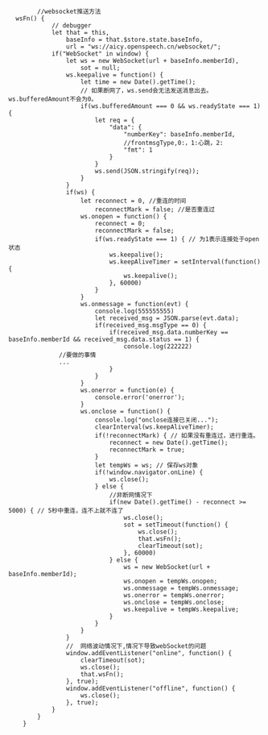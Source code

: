 			//websocket推送方法
      wsFn() {
				// debugger
				let that = this,
					baseInfo = that.$store.state.baseInfo,
					url = "ws://aicy.openspeech.cn/websocket/";
				if("WebSocket" in window) {
					let ws = new WebSocket(url + baseInfo.memberId),
						sot = null;
					ws.keepalive = function() {
						let time = new Date().getTime();
						// 如果断网了，ws.send会无法发送消息出去。ws.bufferedAmount不会为0。
						if(ws.bufferedAmount === 0 && ws.readyState === 1) {
							let req = {
								"data": {
									"numberKey": baseInfo.memberId,
									//frontmsgType,0:，1:心跳，2:
									"fmt": 1
								}
							}
							ws.send(JSON.stringify(req));
						}
					}
					if(ws) {
						let reconnect = 0, //重连的时间
							reconnectMark = false; //是否重连过
						ws.onopen = function() {
							reconnect = 0;
							reconnectMark = false;
							if(ws.readyState === 1) { // 为1表示连接处于open状态
								ws.keepalive();
								ws.keepAliveTimer = setInterval(function() {
									ws.keepalive();
								}, 60000)
							}
						}
						ws.onmessage = function(evt) {
							console.log(555555555)
							let received_msg = JSON.parse(evt.data);
							if(received_msg.msgType == 0) {
								if(received_msg.data.numberKey == baseInfo.memberId && received_msg.data.status == 1) {
									console.log(222222)
                  //要做的事情
                  ...
								}
							}
						}
						ws.onerror = function(e) {
							console.error('onerror');
						}
						ws.onclose = function() {
							console.log("onclose连接已关闭...");
							clearInterval(ws.keepAliveTimer);
							if(!reconnectMark) { // 如果没有重连过，进行重连。
								reconnect = new Date().getTime();
								reconnectMark = true;
							}
							let tempWs = ws; // 保存ws对象
							if(!window.navigator.onLine) {
								ws.close();
							} else {
								//非断网情况下
								if(new Date().getTime() - reconnect >= 5000) { // 5秒中重连，连不上就不连了
									ws.close();
									sot = setTimeout(function() {
										ws.close();
										that.wsFn();
										clearTimeout(sot);
									}, 60000)
								} else {
									ws = new WebSocket(url + baseInfo.memberId);
									ws.onopen = tempWs.onopen;
									ws.onmessage = tempWs.onmessage;
									ws.onerror = tempWs.onerror;
									ws.onclose = tempWs.onclose;
									ws.keepalive = tempWs.keepalive;
								}
							}
						}
					}
					//	网络波动情况下,情况下导致webSocket的问题
					window.addEventListener("online", function() {
						clearTimeout(sot);
						ws.close();
						that.wsFn();
					}, true);
					window.addEventListener("offline", function() {
						ws.close();
					}, true);
				}
			}
		}
